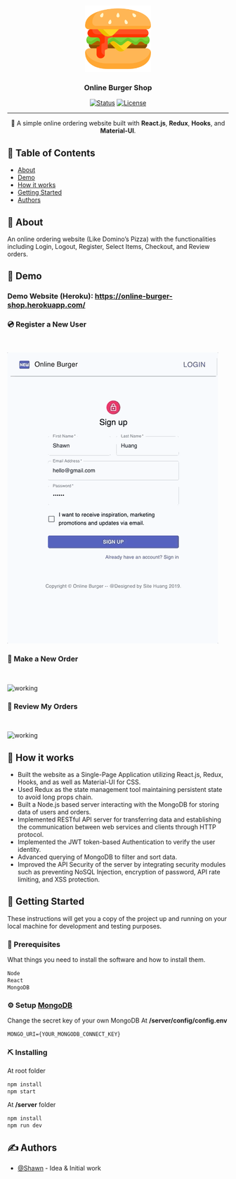 <p align="center">
  <a href="" rel="noopener">
 <img width=150px height=150px src="/imgs/burger.png" alt="Bot logo"></a>
</p>

<h3 align="center">Online Burger Shop</h3>

<div align="center">

[![Status](https://img.shields.io/badge/status-active-success.svg)]()
[![License](https://img.shields.io/badge/license-MIT-blue.svg)](/LICENSE)

</div>

---

<p align="center"> 🍔 A simple online ordering website built with <b>React.js</b>, <b>Redux</b>, <b>Hooks</b>, and <b>Material-UI</b>.
    <br> 
</p>

## 📝 Table of Contents

- [About](#about)
- [Demo](#demo)
- [How it works](#working)
- [Getting Started](#getting_started)
- [Authors](#authors)

## 🧐 About <a name = "about"></a>

An online ordering website (Like Domino’s Pizza) with the functionalities including Login, Logout, Register, Select Items, Checkout, and Review orders.

## 🎥 Demo <a name = "demo"></a>

### Demo Website (Heroku): https://online-burger-shop.herokuapp.com/

### 💿 Register a New User
<br/>

![working](imgs/register.gif)
### 📀 Make a New Order
<br/>

![working](imgs/newOrder.gif)
### 💽 Review My Orders
<br/>

![working](imgs/myOrders.gif)

## 💭 How it works <a name = "working"></a>

- Built the website as a Single-Page Application utilizing React.js, Redux, Hooks, and as well as Material-UI for CSS.
- Used Redux as the state management tool maintaining persistent state to avoid long props chain.
- Built a Node.js based server interacting with the MongoDB for storing data of users and orders.
- Implemented RESTful API server for transferring data and establishing the communication between web services and clients through HTTP protocol.
- Implemented the JWT token-based Authentication to verify the user identity.
- Advanced querying of MongoDB to filter and sort data.
- Improved the API Security of the server by integrating security modules such as preventing NoSQL Injection, encryption of password, API rate limiting, and XSS protection.


## 🏁 Getting Started <a name = "getting_started"></a>

These instructions will get you a copy of the project up and running on your local machine for development and testing purposes.

### 🔧 Prerequisites

What things you need to install the software and how to install them.

```
Node
React
MongoDB
```

### ⚙️  Setup [MongoDB](https://www.mongodb.com/)

Change the secret key of your own MongoDB
At **/server/config/config.env**

```
MONGO_URI={YOUR_MONGODB_CONNECT_KEY}
```

### ⛏️ Installing

At root folder
```
npm install
npm start
```

At **/server** folder
```
npm install
npm run dev
```

## ✍️ Authors <a name = "authors"></a>

- [@Shawn](https://github.com/SiteHuang) - Idea & Initial work
